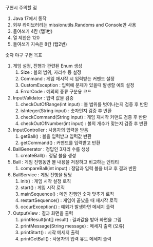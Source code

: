 구현시 주의할 점

1. Java 17에서 동작
2. 외부 라이브러리는 missionutils.Randoms and Console만 사용
3. 들여쓰기 4칸 (탭1번)
4. 열 제한은 120
5. 들여쓰기 지속은 8칸 (탭2번)


숫자 야구 구현 목표

1. 게임 설정, 진행과 관련된 Enum 생성
   1. Size : 볼의 범위, 자리수 등 설정
   2. Command : 게임 재시작 시 입력받는 커맨드 설정
   3. CustomException : 입력에 문제가 있을때 발생할 예외 설정
   4. ErrorCode : 예외의 종류 구분용 코드
2. InputValidator : 입력 값을 검증
   1. checkOutOfRange(int input) : 볼 범위를 벗어나는지 검증 후 반환
   2. isInteger(String input) : 숫자인지 검증 후 반환
   3. checkCommand(String input) : 게임 재시작 커맨드 검증 후 반환
   4. checkOutOfNumber(int input) : 볼의 개수가 맞는지 검증 후 반환
3. InputController : 사용자의 입력을 받음
   1. getBall() : 볼을 입력받고 입력값 반환
   2. getCommand() : 커맨드를 입력받고 반환
4. BallGenerator : 정답인 3자리 수를 생성
   1. createBall() : 정답 볼을 생성
5. Ball : 게임 진행동안 볼 내용을 저장하고 비교하는 엔티티
   1. compareBall(int input) : 정답과 입력 볼을 비교 후 결과 반환
6. BallService : 게임 진행을 담당
   1. init() : 게임 시작 설정 로직
   2. start() : 게임 시작 로직
   3. mainSequence() : 메인 진행인 숫자 맞추기 로직
   4. restartSequence() : 게임이 끝났을 때 재시작 로직
   5. occurException() : 예외가 발생하면 메세지 출력
7. OutputView : 결과 화면을 출력
   1. printResult(int[] result) : 결과값을 받아 화면을 그림
   2. printMessage(String message) : 메세지 출력 (오류)
   3. printStart() : 시작 메세지 출력
   4. printGetBall() : 사용자의 입력 유도 메세지 출력